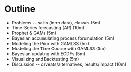 

# Outline

* Problems -- sales (intro data), classes (5m)
* Time-Series forecasting (AR) (10m)
* Prophet & GAMs (5m)
* Bayesian accumulating process forumulation (5m)
* Modeling the Prior with GAMLSS (5m)
* Modeling the Time Course with GAMLSS (5m)
* Bayesian updating with ECDFs (5m)
* Visualizing and Backtesting (5m)
* Discussion -- caveats/alternatives, results/impact (10m)